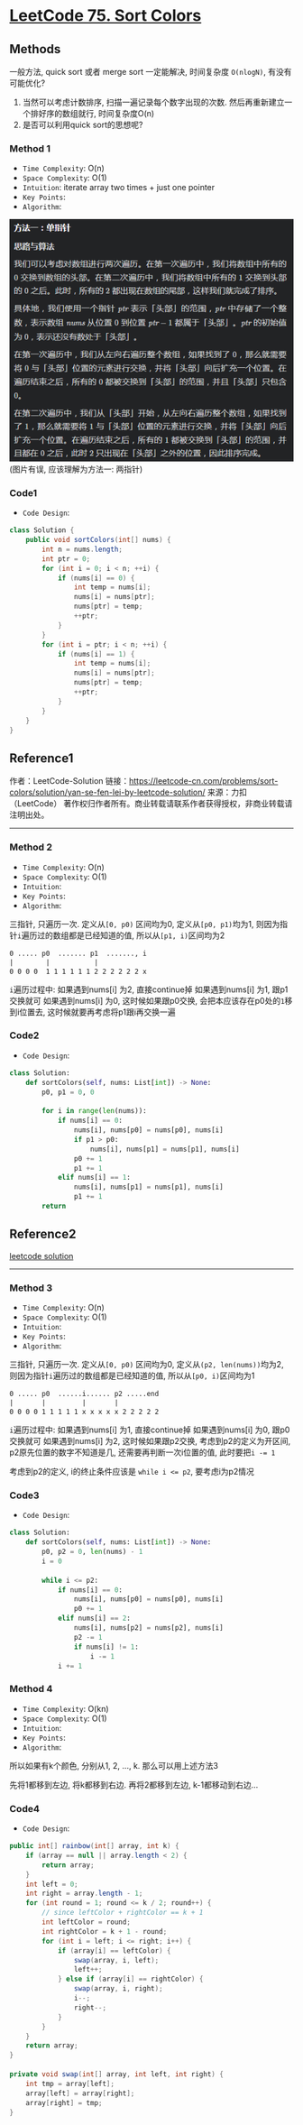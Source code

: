 # [LeetCode 75. Sort Colors](https://leetcode-cn.com/problems/sort-colors/)

## Methods

一般方法, quick sort 或者 merge sort 一定能解决,  时间复杂度 `O(nlogN)`, 有没有可能优化?

1. 当然可以考虑计数排序, 扫描一遍记录每个数字出现的次数. 然后再重新建立一个排好序的数组就行, 时间复杂度O(n)
2. 是否可以利用quick sort的思想呢?

### Method 1

* `Time Complexity`: O(n)
* `Space Complexity`: O(1)
* `Intuition`: iterate array two times + just one pointer
* `Key Points`:
* `Algorithm`:

![98](../../Image/98.png)
(图片有误, 应该理解为方法一: 两指针)

### Code1

* `Code Design`:

```java
class Solution {
    public void sortColors(int[] nums) {
        int n = nums.length;
        int ptr = 0;
        for (int i = 0; i < n; ++i) {
            if (nums[i] == 0) {
                int temp = nums[i];
                nums[i] = nums[ptr];
                nums[ptr] = temp;
                ++ptr;
            }
        }
        for (int i = ptr; i < n; ++i) {
            if (nums[i] == 1) {
                int temp = nums[i];
                nums[i] = nums[ptr];
                nums[ptr] = temp;
                ++ptr;
            }
        }
    }
}

```

## Reference1

作者：LeetCode-Solution
链接：https://leetcode-cn.com/problems/sort-colors/solution/yan-se-fen-lei-by-leetcode-solution/
来源：力扣（LeetCode）
著作权归作者所有。商业转载请联系作者获得授权，非商业转载请注明出处。

----------------------

### Method 2

* `Time Complexity`: O(n)
* `Space Complexity`: O(1)
* `Intuition`:
* `Key Points`:
* `Algorithm`:

三指针, 只遍历一次. 定义从`[0, p0)` 区间均为0, 定义从`[p0, p1)`均为1, 则因为指针`i`遍历过的数组都是已经知道的值, 所以从`[p1, i)`区间均为2

```
0 ..... p0  ....... p1  ......., i
|        |           |
0 0 0 0  1 1 1 1 1 1 2 2 2 2 2 2 x
```

`i`遍历过程中:
如果遇到nums[i] 为2, 直接continue掉
如果遇到nums[i] 为1, 跟p1交换就可
如果遇到nums[i] 为0, 这时候如果跟p0交换, 会把本应该存在p0处的`1`移到i位置去, 这时候就要再考虑将p1跟i再交换一遍

### Code2

* `Code Design`:

```python
class Solution:
    def sortColors(self, nums: List[int]) -> None:
        p0, p1 = 0, 0

        for i in range(len(nums)):
            if nums[i] == 0:
                nums[i], nums[p0] = nums[p0], nums[i]
                if p1 > p0:
                    nums[i], nums[p1] = nums[p1], nums[i]
                p0 += 1
                p1 += 1
            elif nums[i] == 1:
                nums[i], nums[p1] = nums[p1], nums[i]
                p1 += 1
        return
```

## Reference2

[leetcode solution](https://leetcode-cn.com/problems/sort-colors/solution/yan-se-fen-lei-by-leetcode-solution/)

----------------------

### Method 3

* `Time Complexity`: O(n)
* `Space Complexity`: O(1)
* `Intuition`:
* `Key Points`:
* `Algorithm`:

三指针, 只遍历一次. 定义从`[0, p0)` 区间均为0, 定义从`(p2, len(nums))`均为2, 则因为指针`i`遍历过的数组都是已经知道的值, 所以从`[p0, i)`区间均为1

```
0 ..... p0  ......i...... p2 .....end
|       |         |       |
0 0 0 0 1 1 1 1 1 x x x x x 2 2 2 2 2
```

`i`遍历过程中:
如果遇到nums[i] 为1, 直接continue掉
如果遇到nums[i] 为0, 跟p0交换就可
如果遇到nums[i] 为2, 这时候如果跟p2交换, 考虑到p2的定义为开区间, p2原先位置的数字不知道是几, 还需要再判断一次i位置的值, 此时要把`i -= 1`

考虑到p2的定义, i的终止条件应该是 `while i <= p2`, 要考虑i为p2情况

### Code3

* `Code Design`:

```python
class Solution:
    def sortColors(self, nums: List[int]) -> None:
        p0, p2 = 0, len(nums) - 1
        i = 0

        while i <= p2:
            if nums[i] == 0:
                nums[i], nums[p0] = nums[p0], nums[i]
                p0 += 1
            elif nums[i] == 2:
                nums[i], nums[p2] = nums[p2], nums[i]
                p2 -= 1
                if nums[i] != 1:
                    i -= 1
            i += 1
```

### Method 4

* `Time Complexity`: O(kn)
* `Space Complexity`: O(1)
* `Intuition`:
* `Key Points`:
* `Algorithm`:

所以如果有k个颜色, 分别从1, 2, ..., k. 那么可以用上述方法3

先将1都移到左边, 将k都移到右边. 再将2都移到左边, k-1都移动到右边...

### Code4

* `Code Design`:

```java
public int[] rainbow(int[] array, int k) {
    if (array == null || array.length < 2) {
        return array;
    }
    int left = 0;
    int right = array.length - 1;
    for (int round = 1; round <= k / 2; round++) {
        // since leftColor + rightColor == k + 1
        int leftColor = round;
        int rightColor = k + 1 - round;
        for (int i = left; i <= right; i++) {
            if (array[i] == leftColor) {
                swap(array, i, left);
                left++;
            } else if (array[i] == rightColor) {
                swap(array, i, right);
                i--;
                right--;
            }
        }
    }
    return array;
}

private void swap(int[] array, int left, int right) {
    int tmp = array[left];
    array[left] = array[right];
    array[right] = tmp;
}
```
